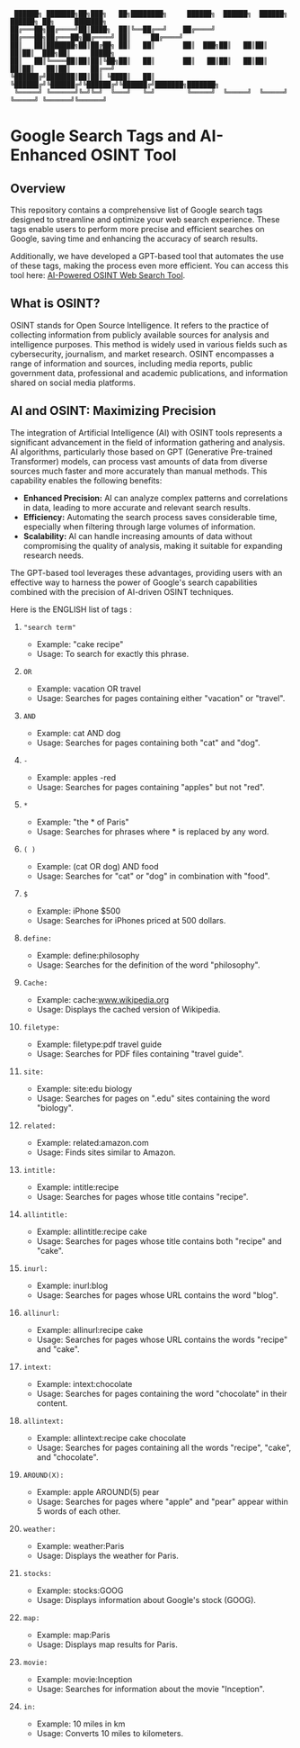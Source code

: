 ```
 ██████╗ ███████╗██╗███╗   ██╗████████╗     ██████╗  ██████╗  ██████╗  ██████╗ ██╗     ███████╗
██╔═══██╗██╔════╝██║████╗  ██║╚══██╔══╝    ██╔════╝ ██╔═══██╗██╔═══██╗██╔════╝ ██║     ██╔════╝
██║   ██║███████╗██║██╔██╗ ██║   ██║       ██║  ███╗██║   ██║██║   ██║██║  ███╗██║     █████╗  
██║   ██║╚════██║██║██║╚██╗██║   ██║       ██║   ██║██║   ██║██║   ██║██║   ██║██║     ██╔══╝  
╚██████╔╝███████║██║██║ ╚████║   ██║       ╚██████╔╝╚██████╔╝╚██████╔╝╚██████╔╝███████╗███████╗
 ╚═════╝ ╚══════╝╚═╝╚═╝  ╚═══╝   ╚═╝        ╚═════╝  ╚═════╝  ╚═════╝  ╚═════╝ ╚══════╝╚══════╝
```

# Google Search Tags and AI-Enhanced OSINT Tool

## Overview
This repository contains a comprehensive list of Google search tags designed to streamline and optimize your web search experience. These tags enable users to perform more precise and efficient searches on Google, saving time and enhancing the accuracy of search results.

Additionally, we have developed a GPT-based tool that automates the use of these tags, making the process even more efficient. You can access this tool here: [AI-Powered OSINT Web Search Tool](https://chat.openai.com/g/g-snDEfF4QN-osint-web).

## What is OSINT?
OSINT stands for Open Source Intelligence. It refers to the practice of collecting information from publicly available sources for analysis and intelligence purposes. This method is widely used in various fields such as cybersecurity, journalism, and market research. OSINT encompasses a range of information and sources, including media reports, public government data, professional and academic publications, and information shared on social media platforms.

## AI and OSINT: Maximizing Precision
The integration of Artificial Intelligence (AI) with OSINT tools represents a significant advancement in the field of information gathering and analysis. AI algorithms, particularly those based on GPT (Generative Pre-trained Transformer) models, can process vast amounts of data from diverse sources much faster and more accurately than manual methods. This capability enables the following benefits:

- **Enhanced Precision:** AI can analyze complex patterns and correlations in data, leading to more accurate and relevant search results.
- **Efficiency:** Automating the search process saves considerable time, especially when filtering through large volumes of information.
- **Scalability:** AI can handle increasing amounts of data without compromising the quality of analysis, making it suitable for expanding research needs.

The GPT-based tool leverages these advantages, providing users with an effective way to harness the power of Google's search capabilities combined with the precision of AI-driven OSINT techniques.


Here is the ENGLISH list of tags : 

1. `"search term"`
   - Example: "cake recipe"
   - Usage: To search for exactly this phrase.

2. `OR`
   - Example: vacation OR travel
   - Usage: Searches for pages containing either "vacation" or "travel".

3. `AND`
   - Example: cat AND dog
   - Usage: Searches for pages containing both "cat" and "dog".

4. `-`
   - Example: apples -red
   - Usage: Searches for pages containing "apples" but not "red".

5. `*`
   - Example: "the * of Paris"
   - Usage: Searches for phrases where * is replaced by any word.

6. `( )`
   - Example: (cat OR dog) AND food
   - Usage: Searches for "cat" or "dog" in combination with "food".

7. `$`
   - Example: iPhone $500
   - Usage: Searches for iPhones priced at 500 dollars.

8. `define:`
   - Example: define:philosophy
   - Usage: Searches for the definition of the word "philosophy".

9. `Cache:`
   - Example: cache:www.wikipedia.org
   - Usage: Displays the cached version of Wikipedia.

10. `filetype:`
    - Example: filetype:pdf travel guide
    - Usage: Searches for PDF files containing "travel guide".

11. `site:`
    - Example: site:edu biology
    - Usage: Searches for pages on ".edu" sites containing the word "biology".

12. `related:`
    - Example: related:amazon.com
    - Usage: Finds sites similar to Amazon.

13. `intitle:`
    - Example: intitle:recipe
    - Usage: Searches for pages whose title contains "recipe".

14. `allintitle:`
    - Example: allintitle:recipe cake
    - Usage: Searches for pages whose title contains both "recipe" and "cake".

15. `inurl:`
    - Example: inurl:blog
    - Usage: Searches for pages whose URL contains the word "blog".

16. `allinurl:`
    - Example: allinurl:recipe cake
    - Usage: Searches for pages whose URL contains the words "recipe" and "cake".

17. `intext:`
    - Example: intext:chocolate
    - Usage: Searches for pages containing the word "chocolate" in their content.

18. `allintext:`
    - Example: allintext:recipe cake chocolate
    - Usage: Searches for pages containing all the words "recipe", "cake", and "chocolate".

19. `AROUND(X):`
    - Example: apple AROUND(5) pear
    - Usage: Searches for pages where "apple" and "pear" appear within 5 words of each other.

20. `weather:`
    - Example: weather:Paris
    - Usage: Displays the weather for Paris.

21. `stocks:`
    - Example: stocks:GOOG
    - Usage: Displays information about Google's stock (GOOG).

22. `map:`
    - Example: map:Paris
    - Usage: Displays map results for Paris.

23. `movie:`
    - Example: movie:Inception
    - Usage: Searches for information about the movie "Inception".

24. `in:`
    - Example: 10 miles in km
    - Usage: Converts 10 miles to kilometers.
